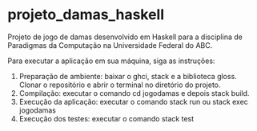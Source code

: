 # projeto_damas_haskell
Projeto de jogo de damas desenvolvido em Haskell para a disciplina de Paradigmas da Computação na Universidade Federal do ABC.

Para executar a aplicação em sua máquina, siga as instruções:

1. Preparação de ambiente: baixar o ghci, stack e a biblioteca gloss. Clonar o repositório e
abrir o terminal no diretório do projeto.
2. Compilação: executar o comando cd jogodamas e depois stack build.
3. Execução da aplicação: executar o comando stack run ou stack exec jogodamas
4. Execução dos testes: executar o comando stack test
